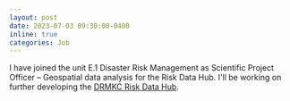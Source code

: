 ```yaml
---
layout: post
date: 2023-07-03 09:30:00-0400
inline: true
categories: Job
---
```

I have joined the unit E.1 Disaster Risk Management as Scientific Project Officer – Geospatial data analysis for the Risk Data Hub. I'll be working on further developing the <a href="https://drmkc.jrc.ec.europa.eu/risk-data-hub">DRMKC Risk Data Hub</a>.
